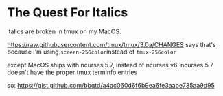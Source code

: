 # The Quest For Italics

italics are broken in tmux on my MacOS.

https://raw.githubusercontent.com/tmux/tmux/3.0a/CHANGES says that's because i'm using `screen-256color`instead of `tmux-256color`

except MacOS ships with ncurses 5.7, instead of ncurses v6.
ncurses 5.7 doesn't have the proper tmux terminfo entries

so: https://gist.github.com/bbqtd/a4ac060d6f6b9ea6fe3aabe735aa9d95
